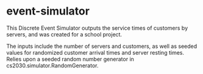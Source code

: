 # event-simulator

This Discrete Event Simulator outputs the service times of customers by servers, and was created for a school project.

The inputs include the number of servers and customers, as well as seeded values for randomized customer arrival times and server resting times. Relies upon a seeded random number generator in cs2030.simulator.RandomGenerator.
